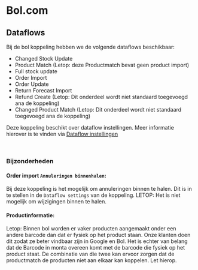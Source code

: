 # Bol.com

## Dataflows
Bij de bol koppeling hebben we de volgende dataflows beschikbaar:
- Changed Stock Update
- Product Match (Letop: deze Productmatch bevat geen product import)
- Full stock update
- Order Import
- Order Update
- Return Forecast Import
- Refund Create (Letop: Dit onderdeel wordt niet standaard toegevoegd ana de koppeling)
- Changed Product Match (Letop: Dit onderdeel wordt niet standaard toegevoegd ana de koppeling)


Deze koppeling beschikt over dataflow instellingen. Meer informatie hierover is te vinden via [Dataflow instellingen](../../../../Algemene-informatie/Koppelingen/1.-Koppelingen-dataflow/Dataflow-Settings)

<br>

### Bijzonderheden

#### Order import  `Annuleringen binnenhalen`:
Bij deze koppeling is het mogelijk om annuleringen binnen te halen.
Dit is in te stellen in de ``Dataflow settings`` van de koppeling.
LETOP: Het is niet mogelijk om wijzigingen binnen te halen.


#### Productinformatie:
Letop: Binnen bol worden er vaker producten aangemaakt onder een andere barcode dan dat er fysiek op het product staan. Onze klanten doen dit zodat ze beter vindbaar zijn in Google en Bol. Het is echter van belang dat de Barcode in monta overeen komt met de barcode die fysiek op het product staat. De combinatie van die twee kan ervoor zorgen dat de productmatch de producten niet aan elkaar kan koppelen. Let hierop.
